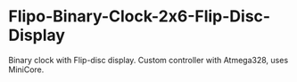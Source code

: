 # Flipo-Binary-Clock-2x6-Flip-Disc-Display
Binary clock with Flip-disc display. Custom controller with Atmega328, uses MiniCore.
